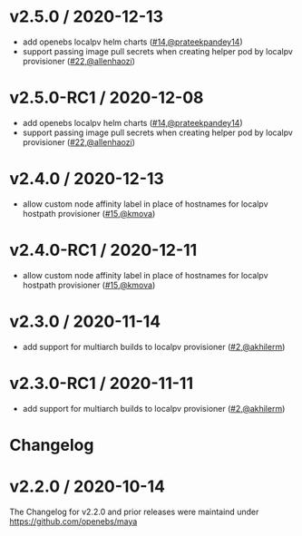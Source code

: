 v2.5.0 / 2020-12-13
========================
* add openebs localpv helm charts ([#14](https://github.com/openebs/dynamic-localpv-provisioner/pull/14),[@prateekpandey14](https://github.com/prateekpandey14))
* support passing image pull secrets when creating helper pod by localpv provisioner ([#22](https://github.com/openebs/dynamic-localpv-provisioner/pull/22),[@allenhaozi](https://github.com/allenhaozi))


v2.5.0-RC1 / 2020-12-08
========================
* add openebs localpv helm charts ([#14](https://github.com/openebs/dynamic-localpv-provisioner/pull/14),[@prateekpandey14](https://github.com/prateekpandey14))
* support passing image pull secrets when creating helper pod by localpv provisioner ([#22](https://github.com/openebs/dynamic-localpv-provisioner/pull/22),[@allenhaozi](https://github.com/allenhaozi))



v2.4.0 / 2020-12-13
========================
* allow custom node affinity label in place of hostnames for localpv hostpath provisioner ([#15](https://github.com/openebs/dynamic-localpv-provisioner/pull/15),[@kmova](https://github.com/kmova))


v2.4.0-RC1 / 2020-12-11
========================
* allow custom node affinity label in place of hostnames for localpv hostpath provisioner ([#15](https://github.com/openebs/dynamic-localpv-provisioner/pull/15),[@kmova](https://github.com/kmova))



v2.3.0 / 2020-11-14
========================
* add support for multiarch builds to localpv provisioner ([#2](https://github.com/openebs/dynamic-localpv-provisioner/pull/2),[@akhilerm](https://github.com/akhilerm))


v2.3.0-RC1 / 2020-11-11
========================
* add support for multiarch builds to localpv provisioner ([#2](https://github.com/openebs/dynamic-localpv-provisioner/pull/2),[@akhilerm](https://github.com/akhilerm))



# Changelog


v2.2.0 / 2020-10-14
========================

The Changelog for v2.2.0 and prior releases were maintaind under https://github.com/openebs/maya

